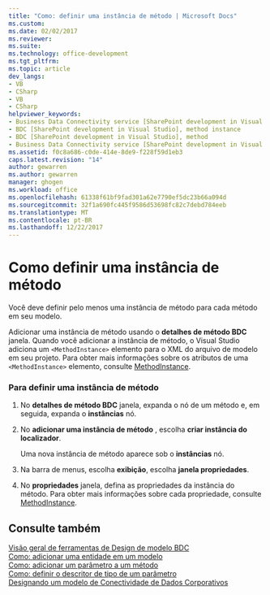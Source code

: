 ```yaml
---
title: "Como: definir uma instância de método | Microsoft Docs"
ms.custom: 
ms.date: 02/02/2017
ms.reviewer: 
ms.suite: 
ms.technology: office-development
ms.tgt_pltfrm: 
ms.topic: article
dev_langs:
- VB
- CSharp
- VB
- CSharp
helpviewer_keywords:
- Business Data Connectivity service [SharePoint development in Visual Studio], method instance
- BDC [SharePoint development in Visual Studio], method instance
- BDC [SharePoint development in Visual Studio], method
- Business Data Connectivity service [SharePoint development in Visual Studio], method
ms.assetid: f0c8a686-c0de-414e-8de9-f228f59d1eb3
caps.latest.revision: "14"
author: gewarren
ms.author: gewarren
manager: ghogen
ms.workload: office
ms.openlocfilehash: 61338f61bf9fad301a62e7790ef5dc23b66a094d
ms.sourcegitcommit: 32f1a690fc445f9586d53698fc82c7debd784eeb
ms.translationtype: MT
ms.contentlocale: pt-BR
ms.lasthandoff: 12/22/2017
---
```

# <a name="how-to-define-a-method-instance"></a>Como definir uma instância de método
  Você deve definir pelo menos uma instância de método para cada método em seu modelo.  
  
 Adicionar uma instância de método usando o **detalhes de método BDC** janela. Quando você adicionar a instância de método, o Visual Studio adiciona um `<MethodInstance>` elemento para o XML do arquivo de modelo em seu projeto. Para obter mais informações sobre os atributos de uma `<MethodInstance>` elemento, consulte [MethodInstance](http://go.microsoft.com/fwlink/?LinkID=169282).  
  
### <a name="to-define-a-method-instance"></a>Para definir uma instância de método  
  
1.  No **detalhes de método BDC** janela, expanda o nó de um método e, em seguida, expanda o **instâncias** nó.  
  
2.  No **adicionar uma instância de método** , escolha **criar instância do localizador**.  
  
     Uma nova instância de método aparece sob o **instâncias** nó.  
  
3.  Na barra de menus, escolha **exibição**, escolha **janela propriedades**.  
  
4.  No **propriedades** janela, defina as propriedades da instância do método. Para obter mais informações sobre cada propriedade, consulte [MethodInstance](http://go.microsoft.com/fwlink/?LinkID=169282).  
  
## <a name="see-also"></a>Consulte também  
 [Visão geral de ferramentas de Design de modelo BDC](../sharepoint/bdc-model-design-tools-overview.md)   
 [Como: adicionar uma entidade em um modelo](../sharepoint/how-to-add-an-entity-to-a-model.md)   
 [Como: adicionar um parâmetro a um método](../sharepoint/how-to-add-a-parameter-to-a-method.md)   
 [Como: definir o descritor de tipo de um parâmetro](../sharepoint/how-to-define-the-type-descriptor-of-a-parameter.md)   
 [Designando um modelo de Conectividade de Dados Corporativos](../sharepoint/designing-a-business-data-connectivity-model.md)  
  
  